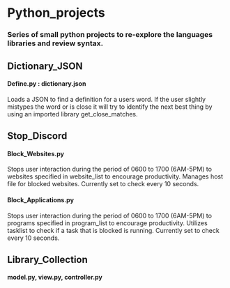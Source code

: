 # Python_projects
### Series of small python projects to re-explore the languages libraries and review syntax. 

## Dictionary_JSON 
#### Define.py : dictionary.json
Loads a JSON to find a definition for a users word. If the user slightly mistypes the word or is close 
it will try to identify the next best thing by using an imported library get_close_matches. 


## Stop_Discord 
#### Block_Websites.py
Stops user interaction during the period of 0600 to 1700 (6AM-5PM) to websites specified in website_list
to encourage productivity. Manages host file for blocked websites. Currently set to check every 10 seconds.

#### Block_Applications.py
Stops user interaction during the period of 0600 to 1700 (6AM-5PM) to programs specified in program_list
to encourage productivity. Utilizes tasklist to check if a task that is blocked is running. Currently set to check every 10 seconds.

## Library_Collection
#### model.py, view.py, controller.py
